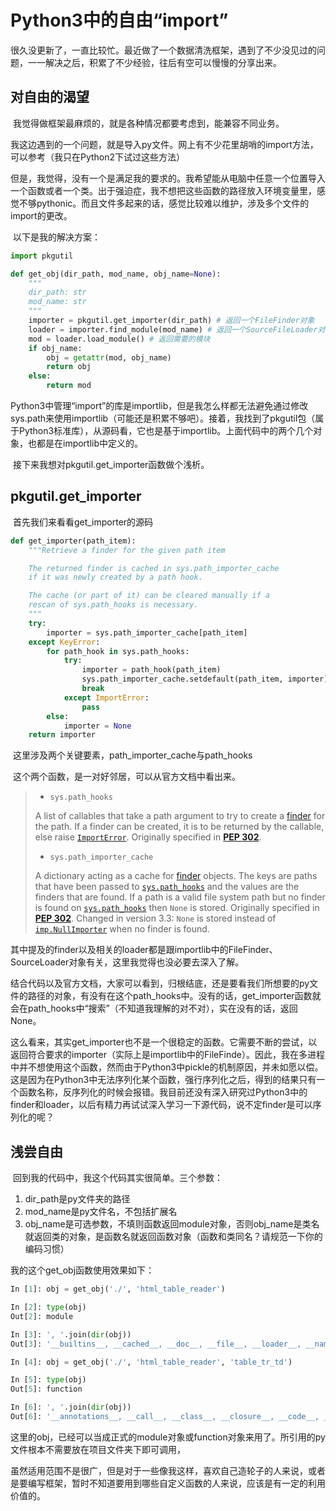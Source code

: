 # Python3中的自由“import”

​		很久没更新了，一直比较忙。最近做了一个数据清洗框架，遇到了不少没见过的问题，一一解决之后，积累了不少经验，往后有空可以慢慢的分享出来。

## 对自由的渴望

​		我觉得做框架最麻烦的，就是各种情况都要考虑到，能兼容不同业务。

​		我这边遇到的一个问题，就是导入py文件。网上有不少花里胡哨的import方法，可以参考（我只在Python2下试过这些方法）

[import]: https://www.jb51.net/article/141643.htm	"Python实现调用另一个路径下py文件中的函数方法总结_python_脚本之家"

​		但是，我觉得，没有一个是满足我的要求的。我希望能从电脑中任意一个位置导入一个函数或者一个类。出于强迫症，我不想把这些函数的路径放入环境变量里，感觉不够pythonic。而且文件多起来的话，感觉比较难以维护，涉及多个文件的import的更改。

​		以下是我的解决方案：

```python
import pkgutil

def get_obj(dir_path, mod_name, obj_name=None):
    """
    dir_path: str
    mod_name: str
    """
    importer = pkgutil.get_importer(dir_path) # 返回一个FileFinder对象
    loader = importer.find_module(mod_name) # 返回一个SourceFileLoader对象
    mod = loader.load_module() # 返回需要的模块
    if obj_name:
        obj = getattr(mod, obj_name)
        return obj
    else:
        return mod
```

​		Python3中管理“import”的库是importlib，但是我怎么样都无法避免通过修改sys.path来使用importlib（可能还是积累不够吧）。接着，我找到了pkgutil包（属于Python3标准库），从源码看，它也是基于importlib。上面代码中的两个几个对象，也都是在importlib中定义的。

​		接下来我想对pkgutil.get_importer函数做个浅析。

## pkgutil.get_importer

​		首先我们来看看get_importer的源码

```python
def get_importer(path_item):
    """Retrieve a finder for the given path item

    The returned finder is cached in sys.path_importer_cache
    if it was newly created by a path hook.

    The cache (or part of it) can be cleared manually if a
    rescan of sys.path_hooks is necessary.
    """
    try:
        importer = sys.path_importer_cache[path_item]
    except KeyError:
        for path_hook in sys.path_hooks:
            try:
                importer = path_hook(path_item)
                sys.path_importer_cache.setdefault(path_item, importer)
                break
            except ImportError:
                pass
        else:
            importer = None
    return importer
```

​		这里涉及两个关键要素，path_importer_cache与path_hooks

​		这个两个函数，是一对好邻居，可以从官方文档中看出来。

> -  `sys.path_hooks`
>
>   A list of callables that take a path argument to try to create a [finder](https://docs.python.org/3.5/glossary.html#term-finder) for the path. If a finder can be created, it is to be returned by the callable, else raise [`ImportError`](https://docs.python.org/3.5/library/exceptions.html#ImportError). Originally specified in [**PEP 302**](https://www.python.org/dev/peps/pep-0302). 
>
> -  `sys.path_importer_cache`
>
>   A dictionary acting as a cache for [finder](https://docs.python.org/3.5/glossary.html#term-finder) objects. The keys are paths that have been passed to [`sys.path_hooks`](https://docs.python.org/3.5/library/sys.html#sys.path_hooks) and the values are the finders that are found. If a path is a valid file system path but no finder is found on [`sys.path_hooks`](https://docs.python.org/3.5/library/sys.html#sys.path_hooks) then `None` is stored. Originally specified in [**PEP 302**](https://www.python.org/dev/peps/pep-0302).  Changed in version 3.3: `None` is stored instead of [`imp.NullImporter`](https://docs.python.org/3.5/library/imp.html#imp.NullImporter) when no finder is found.  

​		其中提及的finder以及相关的loader都是跟importlib中的FileFinder、SourceLoader对象有关，这里我觉得也没必要去深入了解。

​		结合代码以及官方文档，大家可以看到，归根结底，还是要看我们所想要的py文件的路径的对象，有没有在这个path_hooks中。没有的话，get_importer函数就会在path_hooks中“搜索”（不知道我理解的对不对），实在没有的话，返回None。

​		这么看来，其实get_importer也不是一个很稳定的函数。它需要不断的尝试，以返回符合要求的importer（实际上是importlib中的FileFinde）。因此，我在多进程中并不想使用这个函数，然而由于Python3中pickle的机制原因，并未如愿以偿。这是因为在Python3中无法序列化某个函数，强行序列化之后，得到的结果只有一个函数名称，反序列化的时候会报错。我目前还没有深入研究过Python3中的finder和loader，以后有精力再试试深入学习一下源代码，说不定finder是可以序列化的呢？

## 浅尝自由

​		回到我的代码中，我这个代码其实很简单。三个参数：

1. dir_path是py文件夹的路径
2. mod_name是py文件名，不包括扩展名
3. obj_name是可选参数，不填则函数返回module对象，否则obj_name是类名就返回类的对象，是函数名就返回函数对象（函数和类同名？请规范一下你的编码习惯）

我的这个get_obj函数使用效果如下：

```python
In [1]: obj = get_obj('./', 'html_table_reader') 

In [2]: type(obj)                                                                         
Out[2]: module

In [3]: ', '.join(dir(obj))
Out[3]: '__builtins__, __cached__, __doc__, __file__, __loader__, __name__, __package__, __spec__, bs4, data_standardize, np, pd, standardize, sys, table_tr_td, title_standardize'

In [4]: obj = get_obj('./', 'html_table_reader', 'table_tr_td')                          

In [5]: type(obj)
Out[5]: function

In [6]: ', '.join(dir(obj))     
Out[6]: '__annotations__, __call__, __class__, __closure__, __code__, __defaults__, __delattr__, __dict__, __dir__, __doc__, __eq__, __format__, __ge__, __get__, __getattribute__, __globals__, __gt__, __hash__, __init__, __init_subclass__, __kwdefaults__, __le__, __lt__, __module__, __name__, __ne__, __new__, __qualname__, __reduce__, __reduce_ex__, __repr__, __setattr__, __sizeof__, __str__, __subclasshook__'

```

​		这里的obj，已经可以当成正式的module对象或function对象来用了。所引用的py文件根本不需要放在项目文件夹下即可调用，

​		虽然适用范围不是很广，但是对于一些像我这样，喜欢自己造轮子的人来说，或者是要编写框架，暂时不知道要用到哪些自定义函数的人来说，应该是有一定的利用价值的。